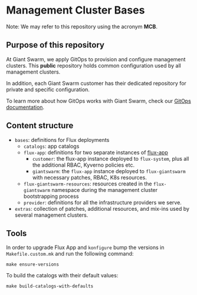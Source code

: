 # Management Cluster Bases

Note: We may refer to this repository using the acronym **MCB**.

## Purpose of this repository

At Giant Swarm, we apply GitOps to provision and configure management clusters. This **public** repository holds common configuration used by all management clusters.

In addition, each Giant Swarm customer has their dedicated repository for private and specific configuration.

To learn more about how GitOps works with Giant Swarm, check our [GitOps documentation](https://docs.giantswarm.io/advanced/gitops/gitops-at-giantswarm/).

## Content structure

- `bases`: definitions for Flux deployments
  - `catalogs`: app catalogs
  - `flux-app`: definitions for two separate instances of [flux-app](https://github.com/giantswarm/flux-app)
    - `customer`: the flux-app instance deployed to `flux-system`, plus all the additional RBAC, Kyverno policies etc.
    - `giantswarm`: the `flux-app` instance deployed to `flux-giantswarm` with necessary patches, RBAC, K8s resources.
  - `flux-giantswarm-resources`: resources created in the `flux-giantswarm` namespace during the management cluster bootstrapping process
  - `provider`: definitions for all the infrastructure providers we serve.
- `extras`: collection of patches, additional resources, and mix-ins used by several management clusters.

## Tools

In order to upgrade Flux App and `konfigure` bump the versions in `Makefile.custom.mk` and run the following command:

```shell
make ensure-versions
```

To build the catalogs with their default values:

```shell
make build-catalogs-with-defaults
```
